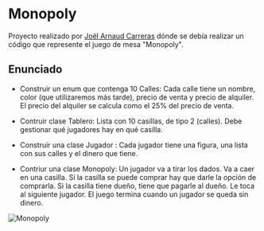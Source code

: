 # Monopoly

Proyecto realizado por [Joël Arnaud Carreras](https://github.com/SagittariusITG) dónde se debía realizar un código que represente el juego de mesa "Monopoly".

## Enunciado

* Construir un enum que contenga 10 Calles: Cada calle tiene un nombre, color (que utilizaremos más tarde), precio de venta y precio de alquiler. El precio del alquiler se calcula como el 25% del precio de venta.
* Contruir clase Tablero: Lista con 10 casillas, de tipo 2 (calles). Debe gestionar qué jugadores hay en qué casilla.

* Construir una clase Jugador : Cada jugador tiene una figura, una lista con sus calles  y el dinero que tiene.
* Contriur una clase Monopoly: Un jugador va a tirar los dados. Va a caer en una casilla. Si la casilla se puede comprar hay que darle la opción de comprarla. Si la casilla tiene dueño, tiene que pagarle al dueño. Le toca al siguiente jugador. El juego termina cuando un jugador se queda sin dinero.

![Monopoly](https://i.pinimg.com/originals/ae/26/ba/ae26bab2aa7b6620d816db7a126f1a20.jpg)